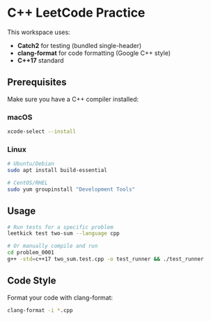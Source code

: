 # C++ LeetCode Practice

This workspace uses:
- **Catch2** for testing (bundled single-header)
- **clang-format** for code formatting (Google C++ style)
- **C++17** standard

## Prerequisites

Make sure you have a C++ compiler installed:

### macOS
```bash
xcode-select --install
```

### Linux
```bash
# Ubuntu/Debian
sudo apt install build-essential

# CentOS/RHEL
sudo yum groupinstall "Development Tools"
```

## Usage

```bash
# Run tests for a specific problem
leetkick test two-sum --language cpp

# Or manually compile and run
cd problem_0001
g++ -std=c++17 two_sum.test.cpp -o test_runner && ./test_runner
```

## Code Style

Format your code with clang-format:
```bash
clang-format -i *.cpp
```